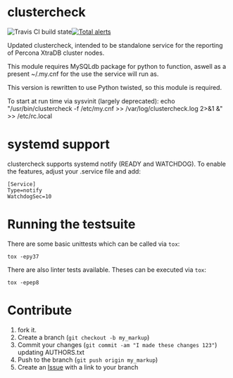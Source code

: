 clustercheck
============

![Travis CI build state](https://travis-ci.com/Oneiroi/clustercheck.svg?branch=twisted "TravisCI clustercheck build state")[![Total alerts](https://img.shields.io/lgtm/alerts/g/Oneiroi/clustercheck.svg?logo=lgtm&logoWidth=18)](https://lgtm.com/projects/g/Oneiroi/clustercheck/alerts/)

Updated clustercheck, intended to be standalone service for the reporting of Percona XtraDB cluster nodes.

This module requires MySQLdb package for python to function, aswell as a present ~/.my.cnf for the use the service will run as.

This version is rewritten to use Python twisted, so this module is required.

To start at run time via sysvinit (largely deprecated):
echo "/usr/bin/clustercheck -f /etc/my.cnf >> /var/log/clustercheck.log 2>&1 &" >> /etc/rc.local


systemd support
===============
clustercheck supports systemd notify (READY and WATCHDOG). To enable the
features, adjust your .service file and add:

    [Service]
    Type=notify
    WatchdogSec=10


Running the testsuite
=====================
There are some basic unittests which can be called via `tox`:

    tox -epy37

There are also linter tests available. Theses can be executed via `tox`:

    tox -epep8

Contribute
==========

1. fork it.
2. Create a branch (`git checkout -b my_markup`)
3. Commit your changes (`git commit -am "I made these changes 123"`) updating AUTHORS.txt
4. Push to the branch (`git push origin my_markup`)
5. Create an [Issue][1] with a link to your branch

[1]: https://github.com/Oneiroi/clustercheck/issues

